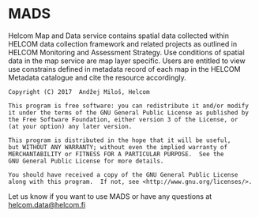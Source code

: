 # MADS
Helcom Map and Data service contains spatial data collected within HELCOM data collection framework and related projects as outlined in HELCOM Monitoring and Assessment Strategy. Use conditions of spatial data in the map service are map layer specific. Users are entitled to view use constrains defined in metadata record of each map in the HELCOM Metadata catalogue and cite the resource accordingly.

    Copyright (C) 2017  Andžej Miloš, Helcom

    This program is free software: you can redistribute it and/or modify
    it under the terms of the GNU General Public License as published by
    the Free Software Foundation, either version 3 of the License, or
    (at your option) any later version.

    This program is distributed in the hope that it will be useful,
    but WITHOUT ANY WARRANTY; without even the implied warranty of
    MERCHANTABILITY or FITNESS FOR A PARTICULAR PURPOSE.  See the
    GNU General Public License for more details.

    You should have received a copy of the GNU General Public License
    along with this program.  If not, see <http://www.gnu.org/licenses/>.

Let us know if you want to use MADS or have any questions at helcom.data@helcom.fi
